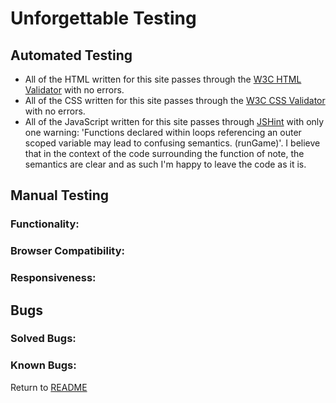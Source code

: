 # Unforgettable Testing
## Automated Testing  
- All of the HTML written for this site passes through the [W3C HTML Validator](https://validator.w3.org/) with no errors.
- All of the CSS written for this site passes through the [W3C CSS Validator](https://jigsaw.w3.org/css-validator/) with no errors. 
- All of the JavaScript written for this site passes through [JSHint](https://jshint.com/) with only one warning: 'Functions declared within loops referencing an outer scoped variable may lead to confusing semantics. (runGame)'. I believe that in the context of the code surrounding the function of note, the semantics are clear and as such I'm happy to leave the code as it is.  



## Manual Testing 
### Functionality:

### Browser Compatibility:

### Responsiveness:


## Bugs
### Solved Bugs:

### Known Bugs:


Return to [README](README.md)